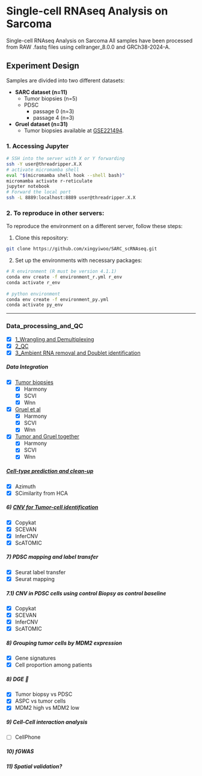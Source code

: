 # Single-cell RNAseq Analysis on Sarcoma

Single-cell RNAseq Analysis on Sarcoma
All samples have been processed from RAW .fastq files using cellranger_8.0.0 and GRCh38-2024-A.

## Experiment Design
Samples are divided into two different datasets:
- <b>SARC dataset (n=11)</b>
  - Tumor biopsies (n=5)
  - PDSC
      - passage 0 (n=3)
      - passage 4 (n=3)
- <b>Gruel dataset (n=31)</b>
  - Tumor biopsies available at [GSE221494](https://www.ncbi.nlm.nih.gov/geo/query/acc.cgi?acc=GSE221494).

### 1. Accessing Jupyter
```bash
# SSH into the server with X or Y forwarding
ssh -Y user@threadripper.X.X
# activate micromamba shell
eval "$(micromamba shell hook --shell bash)"
micromamba activate r-reticulate
jupyter notebook
# Forward the local port 
ssh -L 8889:localhost:8889 user@threadripper.X.X
```
### 2. To reproduce in other servers:
To reproduce the environment on a different server, follow these steps:
1. Clone this repository:
   
```bash
git clone https://github.com/xingyiwoo/SARC_scRNAseq.git
```
2. Set up the environments with necessary packages:
```bash
# R environment (R must be version 4.1.1)
conda env create -f environment_r.yml r_env
conda activate r_env
          
# python environment
conda env create -f environment_py.yml
conda activate py_env
```
-------------------------------------------------------------

### Data_processing_and_QC
  - [X] [1_Wrangling and Demultiplexing](https://github.com/Caminou/SARC_SC/Data_processing_and_QC/1_Demultiplexing)
  - [x] [2_QC](https://caminou.github.io/SARC_SC/QC/QC.html)  
  - [X] [3_Ambient RNA removal and Doublet identification](https://github.com/Caminou/SARC_SC/Data_processing_and_QC/3_Ambient_RNA_doublet)
##### Data Integration
  - [X] [Tumor biopsies](https://github.com/Caminou/SARC_SC/Data_processing_and_QC/4_Integration)
    - [x] Harmony
    - [x] SCVI
    - [x] Wnn
  - [X] [Gruel et al](https://github.com/Caminou/SARC_SC/Data_processing_and_QC/4_Integration)
    - [x] Harmony
    - [X] SCVI
    - [x] Wnn
  - [X] [Tumor and Gruel together](https://github.com/Caminou/SARC_SC/Data_processing_and_QC/4_Integration)
    - [x] Harmony
    - [X] SCVI
    - [x] Wnn
##### [Cell-type prediction and clean-up](https://github.com/Caminou/SARC_SC/Data_processing_and_QC/5_Cell_annotation)
  - [X] Azimuth
  - [X] SCimilarity from HCA
##### 6) [CNV for Tumor-cell identification](https://github.com/Caminou/SARC_SC/Data_processing_and_QC/5_CNV)
  - [X] Copykat
  - [X] SCEVAN
  - [X] InferCNV
  - [X] ScATOMIC
##### 7) PDSC mapping and label transfer
  - [X] Seurat label transfer
  - [X] Seurat mapping
##### 7.1) CNV in PDSC cells using control Biopsy as control baseline
  - [X] Copykat
  - [X] SCEVAN
  - [X] InferCNV
  - [X] ScATOMIC
##### 8) Grouping tumor cells by MDM2 expression
  - [X] Gene signatures
  - [X] Cell proportion among patients 
##### 8) DGE :tada:
  - [X] Tumor biopsy vs PDSC
  - [X] ASPC vs tumor cells
  - [X] MDM2 high vs MDM2 low
##### 9) Cell-Cell interaction analysis
  - [ ] CellPhone
##### 10) fGWAS
##### 11) Spatial validation?



